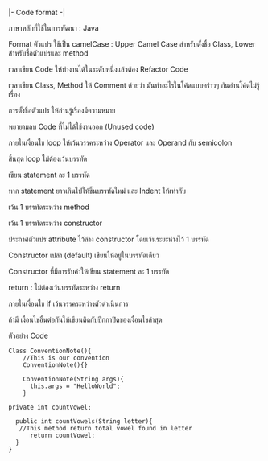 |- Code format -|

ภาษาหลักที่ใช้ในการพัฒนา : Java

Format ตัวแปร ใช้เป็น camelCase : Upper Camel Case สำหรับตั้งชื่อ Class, Lower สำหรับชื่อตัวแปรและ method

เวลาเขียน Code ให้ทำงานได้ในระดับหนึ่งแล้วต้อง Refactor Code

เวลาเขียน Class, Method ให้ Comment ด้วยว่า มันทำอะไรในโค้ดแบบคร่าวๆ กันอ่านโค้ดไม่รู้เรื่อง

การตั้งชื่อตัวแปร ให้อ่านรู้เรื่องมีความหมาย

พยายามลบ Code ที่ไม่ได้ใช้งานออก (Unused code)

ภายในเงื่อนไข loop ให้เว้นวรรคระหว่าง Operator และ Operand กับ semicolon

สิ้นสุด loop ไม่ต้องเว้นบรรทัด

เขียน statement ละ 1 บรรทัด

หาก statement ยาวเกินไปให้ขึ้นบรรทัดใหม่ และ Indent ให้เท่ากับ

เว้น 1 บรรทัดระหว่าง method

เว้น 1 บรรทัดระหว่าง constructor

ประกาศตัวแปร attribute ไว้ล่าง constructor โดยเว้นระยะห่างไว้ 1 บรรทัด

Constructor เปล่า (default) เขียนให้อยู่ในบรรทัดเดียว

Constructor ที่มีการรับค่าให้เขียน statement ละ 1 บรรทัด

return : ไม่ต้องเว้นบรรทัดระหว่าง return

ภายในเงื่อนไข if เว้นวรรคระหว่างตัวดำเนินการ

ถ้ามี เงื่อนไขอื่นต่อกันให้เขียนติดกับปีกกาปิดของเงื่อนไขล่าสุด

ตัวอย่าง Code
```
Class ConventionNote(){
	//This is our convention
	ConventionNote(){}
  
	ConventionNote(String args){
      this.args = "HelloWorld";
	}
  ```
  ```
  private int countVowel;
  ```
  ```
	public int countVowels(String letter){
     //This method return total vowel found in letter
        return countVowel;
	}
}
```
